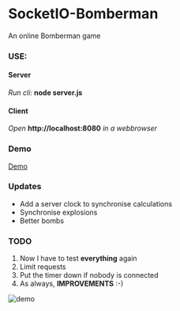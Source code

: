 # SocketIO-Bomberman
An online Bomberman game

### USE: ###
#### Server ####
_Run cli:_ **node server.js**

#### Client ####
_Open_ **http://localhost:8080** _in a webbrowser_

### Demo ###
[Demo](http://biren.eu:8080 "Demo")

### Updates ###
 + Add a server clock to synchronise calculations
 + Synchronise explosions
 + Better bombs

### TODO ###
1. Now I have to test **everything** again
2. Limit requests
3. Put the timer down if nobody is connected
4. As always, **IMPROVEMENTS** :-)

![demo](https://cloud.githubusercontent.com/assets/11445459/22523219/d5e60a04-e8be-11e6-8d3d-1514a69f7778.png)
